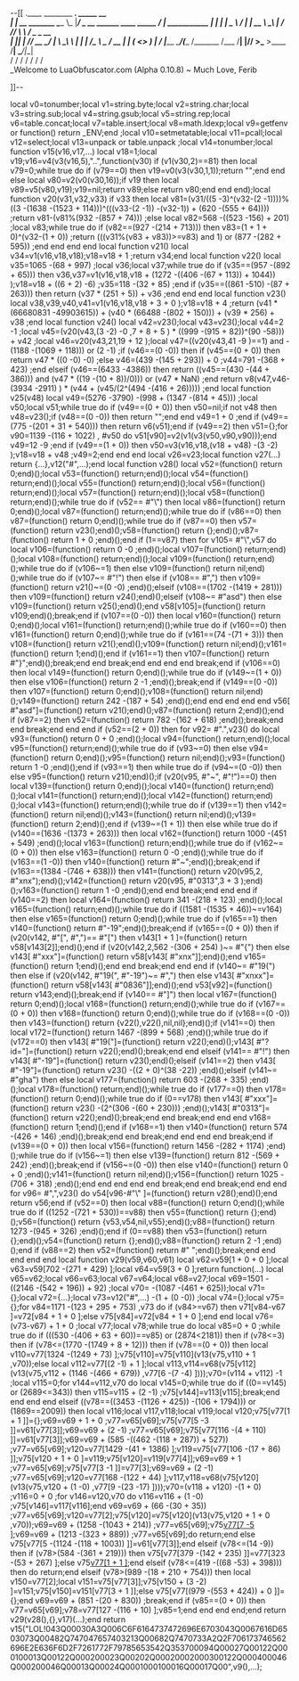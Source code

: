 --[[
 .____                  ________ ___.    _____                           __                
 |    |    __ _______   \_____  \\_ |___/ ____\_ __  ______ ____ _____ _/  |_  ___________ 
 |    |   |  |  \__  \   /   |   \| __ \   __\  |  \/  ___// ___\\__  \\   __\/  _ \_  __ \
 |    |___|  |  // __ \_/    |    \ \_\ \  | |  |  /\___ \\  \___ / __ \|  | (  <_> )  | \/
 |_______ \____/(____  /\_______  /___  /__| |____//____  >\___  >____  /__|  \____/|__|   
         \/          \/         \/    \/                \/     \/     \/                   
          \_Welcome to LuaObfuscator.com   (Alpha 0.10.8) ~  Much Love, Ferib 

]]--

local v0=tonumber;local v1=string.byte;local v2=string.char;local v3=string.sub;local v4=string.gsub;local v5=string.rep;local v6=table.concat;local v7=table.insert;local v8=math.ldexp;local v9=getfenv or function() return _ENV;end ;local v10=setmetatable;local v11=pcall;local v12=select;local v13=unpack or table.unpack ;local v14=tonumber;local function v15(v16,v17,...) local v18=1;local v19;v16=v4(v3(v16,5),"..",function(v30) if (v1(v30,2)==81) then local v79=0;while true do if (v79==0) then v19=v0(v3(v30,1,1));return "";end end else local v80=v2(v0(v30,16));if v19 then local v89=v5(v80,v19);v19=nil;return v89;else return v80;end end end);local function v20(v31,v32,v33) if v33 then local v81=(v31/((5 -3)^(v32-(2 -1))))%((3 -(1638 -(1523 + 114)))^(((v33-(2 -1)) -(v32-1)) + (620 -(555 + 64)))) ;return v81-(v81%(932 -(857 + 74))) ;else local v82=568 -((523 -156) + 201) ;local v83;while true do if (v82==(927 -(214 + 713))) then v83=(1 + 1 + 0)^(v32-(1 + 0)) ;return (((v31%(v83 + v83))>=v83) and 1) or (877 -(282 + 595)) ;end end end end local function v21() local v34=v1(v16,v18,v18);v18=v18 + 1 ;return v34;end local function v22() local v35=1065 -(68 + 997) ;local v36;local v37;while true do if (v35==(957 -(892 + 65))) then v36,v37=v1(v16,v18,v18 + (1272 -((406 -(67 + 113)) + 1044)) );v18=v18 + ((6 + 2) -6) ;v35=118 -(32 + 85) ;end if (v35==((861 -510) -(87 + 263))) then return (v37 * (251 + 5)) + v36 ;end end end local function v23() local v38,v39,v40,v41=v1(v16,v18,v18 + 3 + 0 );v18=v18 + 4 ;return (v41 * (66680831 -49903615)) + (v40 * (66488 -(802 + 150))) + (v39 * 256) + v38 ;end local function v24() local v42=v23();local v43=v23();local v44=2 -1 ;local v45=(v20(v43,(3 -2) -0 ,7 + 8 + 5 ) * ((999 -(915 + 82))^(90 -58))) + v42 ;local v46=v20(v43,21,19 + 12 );local v47=((v20(v43,41 -9 )==1) and  -(1188 -(1069 + 118))) or (2 -1) ;if (v46==(0 -0)) then if (v45==(0 + 0)) then return v47 * ((0 -0) -0) ;else v46=(439 -(145 + 293)) + 0 ;v44=791 -(368 + 423) ;end elseif (v46==(6433 -4386)) then return ((v45==(430 -(44 + 386))) and (v47 * ((19 -(10 + 8))/0))) or (v47 * NaN) ;end return v8(v47,v46-(3934 -2911) ) * (v44 + (v45/(2^(494 -(416 + 26))))) ;end local function v25(v48) local v49=(5276 -3790) -(998 + (1347 -(814 + 45))) ;local v50;local v51;while true do if (v49==(0 + 0)) then v50=nil;if  not v48 then v48=v23();if (v48==(0 -0)) then return "";end end v49=1 + 0 ;end if (v49==(775 -(201 + 31 + 540))) then return v6(v51);end if (v49==2) then v51={};for v90=1139 -(116 + 1022) , #v50 do v51[v90]=v2(v1(v3(v50,v90,v90)));end v49=12 -9 ;end if (v49==(1 + 0)) then v50=v3(v16,v18,(v18 + v48) -(3 -2) );v18=v18 + v48 ;v49=2;end end end local v26=v23;local function v27(...) return {...},v12("#",...);end local function v28() local v52=(function() return 0;end)();local v53=(function() return;end)();local v54=(function() return;end)();local v55=(function() return;end)();local v56=(function() return;end)();local v57=(function() return;end)();local v58=(function() return;end)();while true do if (v52== #"\\") then local v86=(function() return 0;end)();local v87=(function() return;end)();while true do if (v86==0) then v87=(function() return 0;end)();while true do if (v87==0) then v57=(function() return v23();end)();v58=(function() return {};end)();v87=(function() return 1 + 0 ;end)();end if (1==v87) then for v105= #"\\",v57 do local v106=(function() return 0 -0 ;end)();local v107=(function() return;end)();local v108=(function() return;end)();local v109=(function() return;end)();while true do if (v106~=1) then else v109=(function() return nil;end)();while true do if (v107~= #"!") then else if (v108== #",") then v109=(function() return v21()~=(0 -0) ;end)();elseif (v108==(1702 -(1419 + 281))) then v109=(function() return v24();end)();elseif (v108~= #"asd") then else v109=(function() return v25();end)();end v58[v105]=(function() return v109;end)();break;end if (v107==(0 -0)) then local v160=(function() return 0;end)();local v161=(function() return;end)();while true do if (v160==0) then v161=(function() return 0;end)();while true do if (v161==(74 -(71 + 3))) then v108=(function() return v21();end)();v109=(function() return nil;end)();v161=(function() return 1;end)();end if (v161==1) then v107=(function() return  #"}";end)();break;end end break;end end end end break;end if (v106==0) then local v149=(function() return 0;end)();while true do if (v149~=(1 + 0)) then else v106=(function() return 2 -1 ;end)();break;end if (v149==(0 -0)) then v107=(function() return 0;end)();v108=(function() return nil;end)();v149=(function() return 242 -(187 + 54) ;end)();end end end end end v56[ #"asd"]=(function() return v21();end)();v87=(function() return 2;end)();end if (v87==2) then v52=(function() return 782 -(162 + 618) ;end)();break;end end break;end end end if (v52==(2 + 0)) then for v92= #".",v23() do local v93=(function() return 0 + 0 ;end)();local v94=(function() return;end)();local v95=(function() return;end)();while true do if (v93~=0) then else v94=(function() return 0;end)();v95=(function() return nil;end)();v93=(function() return 1 -0 ;end)();end if (v93==1) then while true do if (v94~=(0 -0)) then else v95=(function() return v21();end)();if (v20(v95, #"~", #"!")==0) then local v139=(function() return 0;end)();local v140=(function() return;end)();local v141=(function() return;end)();local v142=(function() return;end)();local v143=(function() return;end)();while true do if (v139==1) then v142=(function() return nil;end)();v143=(function() return nil;end)();v139=(function() return 2;end)();end if (v139~=(1 + 1)) then else while true do if (v140==(1636 -(1373 + 263))) then local v162=(function() return 1000 -(451 + 549) ;end)();local v163=(function() return;end)();while true do if (v162~=(0 + 0)) then else v163=(function() return 0 -0 ;end)();while true do if (v163==(1 -0)) then v140=(function() return  #"~";end)();break;end if (v163==(1384 -(746 + 638))) then v141=(function() return v20(v95,2, #"xnx");end)();v142=(function() return v20(v95, #"0313",3 + 3 );end)();v163=(function() return 1 -0 ;end)();end end break;end end end if (v140==2) then local v164=(function() return 341 -(218 + 123) ;end)();local v165=(function() return;end)();while true do if ((1581 -(1535 + 46))~=v164) then else v165=(function() return 0;end)();while true do if (v165==1) then v140=(function() return  #"-19";end)();break;end if (v165==(0 + 0)) then if (v20(v142, #"[", #",")== #"[") then v143[1 + 1 ]=(function() return v58[v143[2]];end)();end if (v20(v142,2,562 -(306 + 254) )~= #"{") then else v143[ #"xxx"]=(function() return v58[v143[ #"xnx"]];end)();end v165=(function() return 1;end)();end end break;end end end if (v140~= #"19(") then else if (v20(v142, #"19(", #"-19")~= #",") then else v143[ #"xnxx"]=(function() return v58[v143[ #"0836"]];end)();end v53[v92]=(function() return v143;end)();break;end if (v140== #"]") then local v167=(function() return 0;end)();local v168=(function() return;end)();while true do if (v167==(0 + 0)) then v168=(function() return 0;end)();while true do if (v168==(0 -0)) then v143=(function() return {v22(),v22(),nil,nil};end)();if (v141==0) then local v172=(function() return 1467 -(899 + 568) ;end)();while true do if (v172==0) then v143[ #"19("]=(function() return v22();end)();v143[ #"?id="]=(function() return v22();end)();break;end end elseif (v141== #"!") then v143[ #"-19"]=(function() return v23();end)();elseif (v141==2) then v143[ #"-19"]=(function() return v23() -((2 + 0)^(38 -22)) ;end)();elseif (v141~= #"gha") then else local v177=(function() return 603 -(268 + 335) ;end)();local v178=(function() return;end)();while true do if (v177==0) then v178=(function() return 0;end)();while true do if (0==v178) then v143[ #"xxx"]=(function() return v23() -(2^(306 -(60 + 230))) ;end)();v143[ #"0313"]=(function() return v22();end)();break;end end break;end end end v168=(function() return 1;end)();end if (v168==1) then v140=(function() return 574 -(426 + 146) ;end)();break;end end break;end end end end break;end if (v139==(0 + 0)) then local v156=(function() return 1456 -(282 + 1174) ;end)();while true do if (v156~=1) then else v139=(function() return 812 -(569 + 242) ;end)();break;end if (v156~=(0 -0)) then else v140=(function() return 0 + 0 ;end)();v141=(function() return nil;end)();v156=(function() return 1025 -(706 + 318) ;end)();end end end end end break;end end break;end end end for v96= #",",v23() do v54[v96-#"\\" ]=(function() return v28();end)();end return v56;end if (v52==0) then local v88=(function() return 0;end)();while true do if ((1252 -(721 + 530))==v88) then v55=(function() return {};end)();v56=(function() return {v53,v54,nil,v55};end)();v88=(function() return 1273 -(945 + 326) ;end)();end if (0==v88) then v53=(function() return {};end)();v54=(function() return {};end)();v88=(function() return 2 -1 ;end)();end if (v88==2) then v52=(function() return  #" ";end)();break;end end end end end local function v29(v59,v60,v61) local v62=v59[1 + 0 + 0 ];local v63=v59[702 -(271 + 429) ];local v64=v59[3 + 0 ];return function(...) local v65=v62;local v66=v63;local v67=v64;local v68=v27;local v69=1501 -((2146 -(542 + 196)) + 92) ;local v70= -(1087 -(461 + 625));local v71={};local v72={...};local v73=v12("#",...) -(1 + (0 -0)) ;local v74={};local v75={};for v84=1171 -(123 + 295 + 753) ,v73 do if (v84>=v67) then v71[v84-v67 ]=v72[v84 + 1 + 0 ];else v75[v84]=v72[v84 + 1 + 0 ];end end local v76=(v73-v67) + 1 + 0 ;local v77;local v78;while true do local v85=0 + 0 ;while true do if (((530 -(406 + 63 + 60))==v85) or (2874<2181)) then if (v78<=3) then if (v78<=(1770 -(1749 + 8 + 12))) then if (v78==(0 + 0)) then local v110=v77[1324 -(1249 + 73) ];v75[v110]=v75[v110](v13(v75,v110 + 1 ,v70));else local v112=v77[(2 -1) + 1 ];local v113,v114=v68(v75[v112](v13(v75,v112 + (1146 -(466 + 679)) ,v77[6 -(7 -4) ])));v70=(v114 + v112) -1 ;local v115=0;for v144=v112,v70 do local v145=0;while true do if ((0==v145) or (2689<=343)) then v115=v115 + (2 -1) ;v75[v144]=v113[v115];break;end end end end elseif ((v78==((3453 -(1126 + 425)) -(106 + 1794))) or (1869==2009)) then local v116;local v117,v118;local v119;local v120;v75[v77[1 + 1 ]]={};v69=v69 + 1 + 0 ;v77=v65[v69];v75[v77[5 -3 ]]=v61[v77[3]];v69=v69 + (2 -1) ;v77=v65[v69];v75[v77[116 -(4 + 110) ]]=v61[v77[3]];v69=v69 + (585 -((462 -(118 + 287)) + 527)) ;v77=v65[v69];v120=v77[1429 -(41 + 1386) ];v119=v75[v77[106 -(17 + 86) ]];v75[v120 + 1 + 0 ]=v119;v75[v120]=v119[v77[4]];v69=v69 + 1 ;v77=v65[v69];v75[v77[3 -1 ]]=v77[3];v69=v69 + (2 -1) ;v77=v65[v69];v120=v77[168 -(122 + 44) ];v117,v118=v68(v75[v120](v13(v75,v120 + (1 -0) ,v77[9 -(23 -17) ])));v70=(v118 + v120) -(1 + 0) ;v116=0 + 0 ;for v146=v120,v70 do v116=v116 + (1 -0) ;v75[v146]=v117[v116];end v69=v69 + (66 -(30 + 35)) ;v77=v65[v69];v120=v77[2];v75[v120]=v75[v120](v13(v75,v120 + 1 + 0 ,v70));v69=v69 + (1258 -(1043 + 214)) ;v77=v65[v69];v75[v77[7 -5 ]]();v69=v69 + (1213 -(323 + 889)) ;v77=v65[v69];do return;end else v75[v77[5 -(1124 -(118 + 1003)) ]]=v61[v77[3]];end elseif (v78<=(14 -9)) then if (v78>(584 -(361 + 219))) then v75[v77[379 -(142 + 235) ]]=v77[323 -(53 + 267) ];else v75[v77[1 + 1 ]]();end elseif (v78<=(419 -((68 -53) + 398))) then do return;end elseif (v78>(989 -(18 + 210 + 754))) then local v150=v77[2];local v151=v75[v77[3]];v75[v150 + (3 -2) ]=v151;v75[v150]=v151[v77[3 + 1 ]];else v75[v77[(979 -(553 + 424)) + 0 ]]={};end v69=v69 + (851 -(20 + 830)) ;break;end if (v85==(0 + 0)) then v77=v65[v69];v78=v77[127 -(116 + 10) ];v85=1;end end end end;end return v29(v28(),{},v17)(...);end return v15("LOL!043Q00030A3Q006C6F6164737472696E6703043Q0067616D6503073Q00482Q747047657403213Q00682Q7470733A2Q2F706173746562696E2E636F6D2F7261772F79785653542Q353700094Q00027Q00122Q000100013Q00122Q000200023Q00202Q00020002000300122Q000400046Q000200046Q00013Q00024Q0001000100016Q00017Q00",v9(),...);

